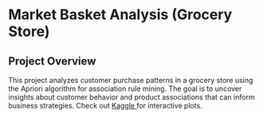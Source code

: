 # Market Basket Analysis (Grocery Store)

## Project Overview
This project analyzes customer purchase patterns in a grocery store using the Apriori algorithm for association rule mining. The goal is to uncover insights about customer behavior and product associations that can inform business strategies. Check out <a href ="https://www.kaggle.com/code/chethanp34/market-basket-analysis-grocery-store"> Kaggle </a> for interactive plots.



